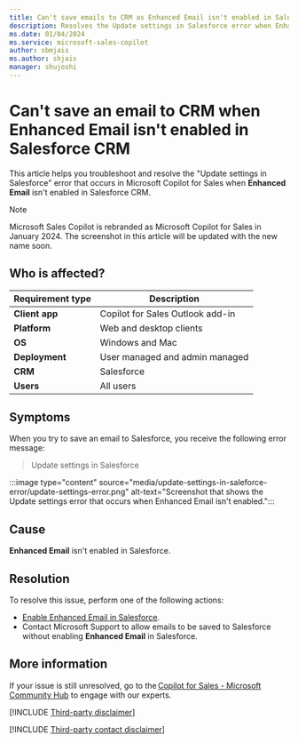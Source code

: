 ```yaml
---
title: Can't save emails to CRM as Enhanced Email isn't enabled in Salesforce CRM
description: Resolves the Update settings in Salesforce error when Enhanced Email isn't enabled in Salesforce CRM.
ms.date: 01/04/2024
ms.service: microsoft-sales-copilot
author: sbmjais
ms.author: shjais
manager: shujoshi
---
```

# Can't save an email to CRM when Enhanced Email isn't enabled in Salesforce CRM

This article helps you troubleshoot and resolve the "Update settings in Salesforce" error that occurs in Microsoft Copilot for Sales when **Enhanced Email** isn't enabled in Salesforce CRM.

> [!NOTE]
> Microsoft Sales Copilot is rebranded as Microsoft Copilot for Sales in January 2024. The screenshot in this article will be updated with the new name soon.

## Who is affected?

| Requirement type |Description  |
|---------|---------|
|**Client app**     |  Copilot for Sales Outlook add-in        |
|**Platform**     | Web and desktop clients         |
|**OS**     | Windows and Mac         |
|**Deployment**     | User managed and admin managed       |
|**CRM**     | Salesforce        |
|**Users**     | All users   |

## Symptoms

When you try to save an email to Salesforce, you receive the following error message:

> Update settings in Salesforce

:::image type="content" source="media/update-settings-in-saleforce-error/update-settings-error.png" alt-text="Screenshot that shows the Update settings error that occurs when Enhanced Email isn't enabled.":::

## Cause

**Enhanced Email** isn't enabled in Salesforce.

## Resolution

To resolve this issue, perform one of the following actions:

- [Enable Enhanced Email in Salesforce](https://help.salesforce.com/s/articleView?id=sf.enable_enhanced_email.htm&type=5).
- Contact Microsoft Support to allow emails to be saved to Salesforce without enabling **Enhanced Email** in Salesforce.

## More information

If your issue is still unresolved, go to the [Copilot for Sales - Microsoft Community Hub](https://techcommunity.microsoft.com/t5/viva-sales/bd-p/VivaSales) to engage with our experts.

[!INCLUDE [Third-party disclaimer](../../includes/third-party-disclaimer.md)]

[!INCLUDE [Third-party contact disclaimer](../../includes/third-party-contact-disclaimer.md)]
